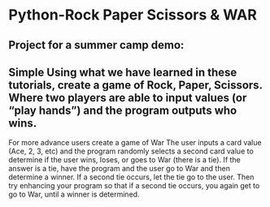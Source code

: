 # Python-Rock Paper Scissors & WAR
Project for a summer camp demo: 
-------------------------------
Simple
Using what we have learned in these tutorials, create a game of Rock, Paper, Scissors.
Where two players are able to input values (or “play hands”) and the program outputs who wins.
-------------------------------
For more advance users create a game of War
The user inputs a card value (Ace, 2, 3, etc) and the program randomly selects a second card value to determine if the user wins, loses, or goes to War (there is a tie). If the answer is a tie, have the program and the user go to War and then determine a winner. If a second tie occurs, let the tie go to the user. Then try enhancing your program so that if a second tie occurs, you again get to go to War, until a winner is determined.

